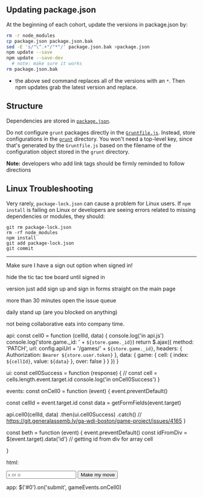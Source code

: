 ## Updating package.json

At the beginning of each cohort, update the versions in package.json by:

```sh
rm -r node_modules
cp package.json package.json.bak
sed -E 's/"\^.+"/"*"/' package.json.bak >package.json
npm update --save
npm update --save-dev
  # note: make sure it works
rm package.json.bak
```
- the above sed command replaces all of the versions with an `*`. Then npm updates grab the latest version and replace.

## Structure

Dependencies are stored in [`package.json`](package.json).

Do not configure `grunt` packages directly in the
[`Gruntfile.js`](Gruntfile.js). Instead, store configurations in the
[`grunt`](grunt) directory. You won't need a top-level key, since that's
generated by the `Gruntfile.js` based on the filename of the configuration
object stored in the `grunt` directory.

**Note:** developers who add link tags should be firmly reminded to follow
directions

## Linux Troubleshooting

Very rarely, `package-lock.json` can cause a problem for Linux users. If
`npm install` is failing on Linux or developers are seeing errors related to
missing dependencies or modules, they should:

```
git rm package-lock.json
rm -rf node_modules
npm install
git add package-lock.json
git commit
```


----------------------------------------------
Make sure I have a sign out option when signed in!

hide the tic tac toe board until signed in

version just add sign up and sign in forms straight on the main page

more than 30 minutes open the issue queue

daily stand up (are you blocked on anything)

not being collaborative eats into company time.


api:
const cell0 = function (cellId, data) {
  console.log('in api.js')
  console.log('store.game._id: ' + `${store.game._id}`)
  return $.ajax({
    method: 'PATCH',
    url: config.apiUrl + '/games/' + `${store.game._id}`,
    headers: { Authorization: `Bearer ${store.user.token}` },
    data: {
      game: {
        cell: {
          index: `${cellId}`,
          value: `${data}`
        },
        over: false
      }
    }
  })
}

ui:
const cell0Success = function (response) {
  // const cell = cells.length.event.target.id
  console.log('in onCell0Success')
}

events:
const onCell0 = function (event) {
  event.preventDefault()

  const cellId = event.target.id
  const data = getFormFields(event.target)



  api.cell0(cellId, data)
    .then(ui.cell0Success)
    .catch()
  // https://git.generalassemb.ly/ga-wdi-boston/game-project/issues/4165
}


const beth = function (event) {
  event.preventDefault()
  const idFromDiv = $(event.target).data('id') // getting id from div for array cell

}

html:
<form>
  <input name="cell[value]" required type="text" placeholder="x or o">
  <button type="submit">Make my move</button>
</form>

app:
$('#0').on('submit', gameEvents.onCell0)
